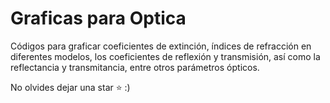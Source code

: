 # Graficas para Optica

Códigos para graficar coeficientes de extinción, índices de refracción en diferentes modelos, los coeficientes de reflexión y transmisión, así como la reflectancia y transmitancia, entre otros parámetros ópticos.

No olvides dejar una star ⭐ :)
